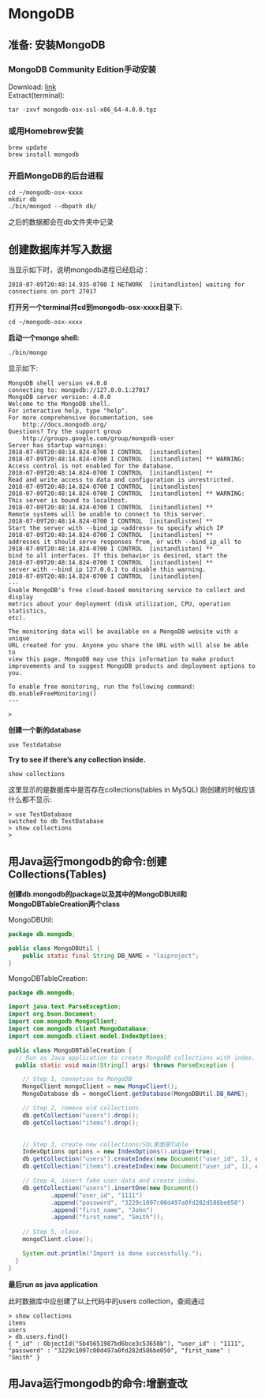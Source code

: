 # MongoDB

## 准备: 安装MongoDB

### MongoDB Community Edition手动安装
Download: [link](https://www.mongodb.org/downloads#production)				 			
Extract(terminal):	
```
tar -zxvf mongodb-osx-ssl-x86_64-4.0.0.tgz
```

### 或用Homebrew安装
```
brew update		
brew install mongodb 
```

### 开启MongoDB的后台进程
```
cd ~/mongodb-osx-xxxx 	
mkdir db 	
./bin/mongod --dbpath db/
```
之后的数据都会在db文件夹中记录


## 创建数据库并写入数据

当显示如下时，说明mongodb进程已经启动：
```
2018-07-09T20:48:14.935-0700 I NETWORK  [initandlisten] waiting for connections on port 27017
```

**打开另一个terminal并cd到mongodb-osx-xxxx目录下:**
```
cd ~/mongodb-osx-xxxx 
```
**启动一个mongo shell:**
```
./bin/mongo
```
显示如下:
```
MongoDB shell version v4.0.0
connecting to: mongodb://127.0.0.1:27017
MongoDB server version: 4.0.0
Welcome to the MongoDB shell.
For interactive help, type "help".
For more comprehensive documentation, see
	http://docs.mongodb.org/
Questions? Try the support group
	http://groups.google.com/group/mongodb-user
Server has startup warnings: 
2018-07-09T20:48:14.824-0700 I CONTROL  [initandlisten] 
2018-07-09T20:48:14.824-0700 I CONTROL  [initandlisten] ** WARNING: Access control is not enabled for the database.
2018-07-09T20:48:14.824-0700 I CONTROL  [initandlisten] **          Read and write access to data and configuration is unrestricted.
2018-07-09T20:48:14.824-0700 I CONTROL  [initandlisten] 
2018-07-09T20:48:14.824-0700 I CONTROL  [initandlisten] ** WARNING: This server is bound to localhost.
2018-07-09T20:48:14.824-0700 I CONTROL  [initandlisten] **          Remote systems will be unable to connect to this server. 
2018-07-09T20:48:14.824-0700 I CONTROL  [initandlisten] **          Start the server with --bind_ip <address> to specify which IP 
2018-07-09T20:48:14.824-0700 I CONTROL  [initandlisten] **          addresses it should serve responses from, or with --bind_ip_all to
2018-07-09T20:48:14.824-0700 I CONTROL  [initandlisten] **          bind to all interfaces. If this behavior is desired, start the
2018-07-09T20:48:14.824-0700 I CONTROL  [initandlisten] **          server with --bind_ip 127.0.0.1 to disable this warning.
2018-07-09T20:48:14.824-0700 I CONTROL  [initandlisten] 
---
Enable MongoDB's free cloud-based monitoring service to collect and display
metrics about your deployment (disk utilization, CPU, operation statistics,
etc).

The monitoring data will be available on a MongoDB website with a unique
URL created for you. Anyone you share the URL with will also be able to
view this page. MongoDB may use this information to make product
improvements and to suggest MongoDB products and deployment options to you.

To enable free monitoring, run the following command:
db.enableFreeMonitoring()
---

> 
```

**创建一个新的database**
```
use Testdatabse
```
**Try to see if there’s any collection inside.**
```
show collections
```
这里显示的是数据库中是否存在collections(tables in MySQL)
刚创建的时候应该什么都不显示:
```
> use TestDatabase
switched to db TestDatabase
> show collections
> 
```

## 用Java运行mongodb的命令:创建Collections(Tables)

**创建db.mongodb的package以及其中的MongoDBUtil和MongoDBTableCreation两个class**

MongoDBUtil:
```java
package db.mongodb;

public class MongoDBUtil {
	public static final String DB_NAME = "laiproject";
}
```
MongoDBTableCreation:
```java
package db.mongodb;

import java.text.ParseException;
import org.bson.Document;
import com.mongodb.MongoClient;
import com.mongodb.client.MongoDatabase;
import com.mongodb.client.model.IndexOptions;

public class MongoDBTableCreation {
  // Run as Java application to create MongoDB collections with index.
  public static void main(String[] args) throws ParseException {

    // Step 1, connetion to MongoDB
	MongoClient mongoClient = new MongoClient();
	MongoDatabase db = mongoClient.getDatabase(MongoDBUtil.DB_NAME);

    // Step 2, remove old collections.
	db.getCollection("users").drop();
	db.getCollection("items").drop();
	

    // Step 3, create new collections/SQL里面是Table
	IndexOptions options = new IndexOptions().unique(true);
	db.getCollection("users").createIndex(new Document("user_id", 1), options);
	db.getCollection("items").createIndex(new Document("user_id", 1), options);

    // Step 4, insert fake user data and create index.
	db.getCollection("users").insertOne(new Document()
			.append("user_id", "1111")
			.append("password", "3229c1097c00d497a0fd282d586be050")
			.append("first_name", "John")
			.append("first_name", "Smith"));
	
	// Step 5, close.
	mongoClient.close();

    System.out.println("Import is done successfully.");
  }
}
```

**最后run as java application**

此时数据库中应创建了以上代码中的users collection，查阅通过
```
> show collections
items
users
> db.users.find()
{ "_id" : ObjectId("5b45651987bd6bce3c53658b"), "user_id" : "1111", "password" : "3229c1097c00d497a0fd282d586be050", "first_name" : "Smith" }
```


## 用Java运行mongodb的命令:增删查改
























